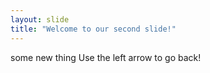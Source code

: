 ```yaml
---
layout: slide
title: "Welcome to our second slide!"
---
```

some new thing
Use the left arrow to go back!
